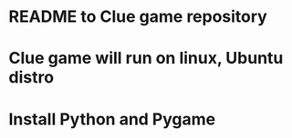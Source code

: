 # README to Clue game repository

# Clue game will run on linux, Ubuntu distro

# Install Python and Pygame 
